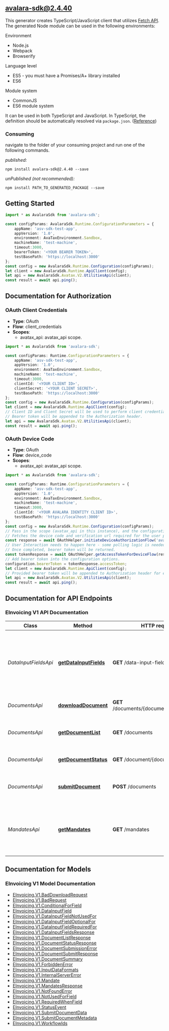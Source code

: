 ## avalara-sdk@2.4.40

This generator creates TypeScript/JavaScript client that utilizes [Fetch API](https://fetch.spec.whatwg.org/). The generated Node module can be used in the following environments:

Environment
* Node.js
* Webpack
* Browserify

Language level
* ES5 - you must have a Promises/A+ library installed
* ES6

Module system
* CommonJS
* ES6 module system

It can be used in both TypeScript and JavaScript. In TypeScript, the definition should be automatically resolved via `package.json`. ([Reference](http://www.typescriptlang.org/docs/handbook/typings-for-npm-packages.html))

### Consuming

navigate to the folder of your consuming project and run one of the following commands.

_published:_

```
npm install avalara-sdk@2.4.40 --save
```

_unPublished (not recommended):_

```
npm install PATH_TO_GENERATED_PACKAGE --save
```

<a name="getting-started"></a>
## Getting Started

```typescript
import * as AvalaraSdk from 'avalara-sdk';

const configParams: AvalaraSdk.Runtime.ConfigurationParameters = {
    appName: 'asv-sdk-test-app',
    appVersion: '1.0',
    environment: AvaTaxEnvironment.Sandbox,
    machineName: 'test-machine',
    timeout:3000,
    bearerToken: '<YOUR BEARER TOKEN>',
    testBasePath: 'https://localhost:3000'
};
const config = new AvalaraSdk.Runtime.Configuration(configParams);
let client = new AvalaraSdk.Runtime.ApiClient(config);
let api = new AvalaraSdk.Avatax.V2.UtilitiesApi(client);
const result = await api.ping();

```

<a name="documentation-for-authorization"></a>
## Documentation for Authorization

<a name="OAuth Client Credentials Flow"></a>
### OAuth Client Credentials

- **Type**: OAuth
- **Flow**: client_credentials
- **Scopes**: 
  - avatax_api: avatax_api scope.

```typescript
import * as AvalaraSdk from 'avalara-sdk';

const configParams: Runtime.ConfigurationParameters = {
    appName: 'asv-sdk-test-app',
    appVersion: '1.0',
    environment: AvaTaxEnvironment.Sandbox,
    machineName: 'test-machine',
    timeout:3000,
    clientId: '<YOUR CLIENT ID>',
    clientSecret: '<YOUR CLIENT SECRET>',
    testBasePath: 'https://localhost:3000'
};
const config = new AvalaraSdk.Runtime.Configuration(configParams);
let client = new AvalaraSdk.Runtime.ApiClient(config);
// Client ID and Client Secret will be used to perform client credentials flow prior to making the request.
// Bearer token will be appended to the Authorization header.
let api = new AvalaraSdk.Avatax.V2.UtilitiesApi(client);
const result = await api.ping();
```

<a name="OAuth Device Code Flow"></a>
### OAuth Device Code

- **Type**: OAuth
- **Flow**: device_code
- **Scopes**: 
  - avatax_api: avatax_api scope.

```typescript
import * as AvalaraSdk from 'avalara-sdk';

const configParams: Runtime.ConfigurationParameters = {
    appName: 'asv-sdk-test-app',
    appVersion: '1.0',
    environment: AvaTaxEnvironment.Sandbox,
    machineName: 'test-machine',
    timeout:3000,
    clientId: '<YOUR AVALARA IDENTITY CLIENT ID>',
    testBasePath: 'https://localhost:3000'
};
const config = new AvalaraSdk.Runtime.Configuration(configParams);
// Pass in the scope (avatax_api in this instance), and the configuration object, clientID is a required property for the flow.
// Fetches the device code and verification url required for the user part of the flow (where they open the URI in their web browser and authenticate)
const response = await OAuthHelper.initiateDeviceAuthorizationFlow('avatax_api', config);
// User Interaction needs to happen here - some polling logic is needed to wait for offline user to authenticate to verification_uri through browser
// Once completed, bearer token will be returned.
const tokenResponse = await OAuthHelper.getAccessTokenForDeviceFlow(response.deviceCode, config);
// Add bearer token into the configuration options.
configuration.bearerToken = tokenResponse.accessToken;
let client = new AvalaraSdk.Runtime.ApiClient(config);
// Provided bearer token will be appended to Authorization header for each request.
let api = new AvalaraSdk.Avatax.V2.UtilitiesApi(client);
const result = await api.ping();

```
<a name="documentation-for-api-endpoints"></a>
## Documentation for API Endpoints

<a name="documentation-for-EInvoicing-V1-api-endpoints"></a>
### EInvoicing V1 API Documentation

Class | Method | HTTP request | Description
------------ | ------------- | ------------- | -------------
*DataInputFieldsApi* | [**getDataInputFields**](docs/EInvoicing/V1/DataInputFieldsApi.md#getdatainputfields) | **GET** /data-input-fields | Returns the mandatory and conditional invoice or creditnote input fields for different country mandates
*DocumentsApi* | [**downloadDocument**](docs/EInvoicing/V1/DocumentsApi.md#downloaddocument) | **GET** /documents/{documentId}/$download | Returns a copy of the document
*DocumentsApi* | [**getDocumentList**](docs/EInvoicing/V1/DocumentsApi.md#getdocumentlist) | **GET** /documents | Returns a summary of documents for a date range
*DocumentsApi* | [**getDocumentStatus**](docs/EInvoicing/V1/DocumentsApi.md#getdocumentstatus) | **GET** /document/{documentId}/status | Checks the status of a document
*DocumentsApi* | [**submitDocument**](docs/EInvoicing/V1/DocumentsApi.md#submitdocument) | **POST** /documents | Submits a document to Avalara E-Invoicing API
*MandatesApi* | [**getMandates**](docs/EInvoicing/V1/MandatesApi.md#getmandates) | **GET** /mandates | List country mandates that are supported by the Avalara E-Invoicing platform

<a name="documentation-for-models"></a>
## Documentation for Models

<a name="documentation-for-EInvoicing-V1-models"></a>
### EInvoicing V1 Model Documentation

 - [EInvoicing.V1.BadDownloadRequest](docs/EInvoicing/V1/BadDownloadRequest.md)
 - [EInvoicing.V1.BadRequest](docs/EInvoicing/V1/BadRequest.md)
 - [EInvoicing.V1.ConditionalForField](docs/EInvoicing/V1/ConditionalForField.md)
 - [EInvoicing.V1.DataInputField](docs/EInvoicing/V1/DataInputField.md)
 - [EInvoicing.V1.DataInputFieldNotUsedFor](docs/EInvoicing/V1/DataInputFieldNotUsedFor.md)
 - [EInvoicing.V1.DataInputFieldOptionalFor](docs/EInvoicing/V1/DataInputFieldOptionalFor.md)
 - [EInvoicing.V1.DataInputFieldRequiredFor](docs/EInvoicing/V1/DataInputFieldRequiredFor.md)
 - [EInvoicing.V1.DataInputFieldsResponse](docs/EInvoicing/V1/DataInputFieldsResponse.md)
 - [EInvoicing.V1.DocumentListResponse](docs/EInvoicing/V1/DocumentListResponse.md)
 - [EInvoicing.V1.DocumentStatusResponse](docs/EInvoicing/V1/DocumentStatusResponse.md)
 - [EInvoicing.V1.DocumentSubmissionError](docs/EInvoicing/V1/DocumentSubmissionError.md)
 - [EInvoicing.V1.DocumentSubmitResponse](docs/EInvoicing/V1/DocumentSubmitResponse.md)
 - [EInvoicing.V1.DocumentSummary](docs/EInvoicing/V1/DocumentSummary.md)
 - [EInvoicing.V1.ForbiddenError](docs/EInvoicing/V1/ForbiddenError.md)
 - [EInvoicing.V1.InputDataFormats](docs/EInvoicing/V1/InputDataFormats.md)
 - [EInvoicing.V1.InternalServerError](docs/EInvoicing/V1/InternalServerError.md)
 - [EInvoicing.V1.Mandate](docs/EInvoicing/V1/Mandate.md)
 - [EInvoicing.V1.MandatesResponse](docs/EInvoicing/V1/MandatesResponse.md)
 - [EInvoicing.V1.NotFoundError](docs/EInvoicing/V1/NotFoundError.md)
 - [EInvoicing.V1.NotUsedForField](docs/EInvoicing/V1/NotUsedForField.md)
 - [EInvoicing.V1.RequiredWhenField](docs/EInvoicing/V1/RequiredWhenField.md)
 - [EInvoicing.V1.StatusEvent](docs/EInvoicing/V1/StatusEvent.md)
 - [EInvoicing.V1.SubmitDocumentData](docs/EInvoicing/V1/SubmitDocumentData.md)
 - [EInvoicing.V1.SubmitDocumentMetadata](docs/EInvoicing/V1/SubmitDocumentMetadata.md)
 - [EInvoicing.V1.WorkflowIds](docs/EInvoicing/V1/WorkflowIds.md)
